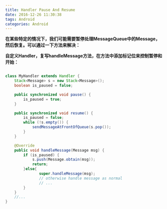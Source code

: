 ```yaml
---
title: Handler Pause And Resume
date: 2016-12-26 11:30:38
tags: Android
categories: Android
---
```

**在某些特定的情况下，我们可能需要暂停处理MessageQueue中的Message，然后恢复。可以通过一下方法来解决：**

**自定义Handler，复写handleMessage方法，在方法中添加标记位来控制暂停和开始：**


```java

class MyHandler extends Handler {
    Stack<Message> s = new Stack<Message>();
    boolean is_paused = false;

    public synchronized void pause() {
        is_paused = true;
    }

    public synchronized void resume() {
        is_paused = false;
        while (!s.empty()) {
            sendMessageAtFrontOfQueue(s.pop());
        }
    }

    @Override
    public void handleMessage(Message msg) {
        if (is_paused) {
            s.push(Message.obtain(msg));
            return;
        }else{
               super.handleMessage(msg);
               // otherwise handle message as normal
               // ...
        }
    }
    //...
}

```


	